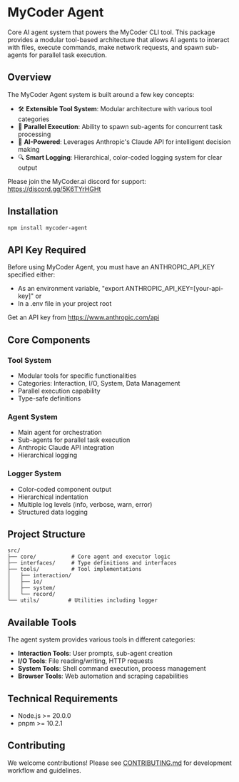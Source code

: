 # MyCoder Agent

Core AI agent system that powers the MyCoder CLI tool. This package provides a modular tool-based architecture that allows AI agents to interact with files, execute commands, make network requests, and spawn sub-agents for parallel task execution.

## Overview

The MyCoder Agent system is built around a few key concepts:

- 🛠️ **Extensible Tool System**: Modular architecture with various tool categories
- 🔄 **Parallel Execution**: Ability to spawn sub-agents for concurrent task processing
- 🤖 **AI-Powered**: Leverages Anthropic's Claude API for intelligent decision making
- 🔍 **Smart Logging**: Hierarchical, color-coded logging system for clear output

Please join the MyCoder.ai discord for support: https://discord.gg/5K6TYrHGHt

## Installation

```bash
npm install mycoder-agent
```

## API Key Required

Before using MyCoder Agent, you must have an ANTHROPIC_API_KEY specified either:

- As an environment variable, "export ANTHROPIC_API_KEY=[your-api-key]" or
- In a .env file in your project root

Get an API key from https://www.anthropic.com/api

## Core Components

### Tool System

- Modular tools for specific functionalities
- Categories: Interaction, I/O, System, Data Management
- Parallel execution capability
- Type-safe definitions

### Agent System

- Main agent for orchestration
- Sub-agents for parallel task execution
- Anthropic Claude API integration
- Hierarchical logging

### Logger System

- Color-coded component output
- Hierarchical indentation
- Multiple log levels (info, verbose, warn, error)
- Structured data logging

## Project Structure

```
src/
├── core/           # Core agent and executor logic
├── interfaces/     # Type definitions and interfaces
├── tools/          # Tool implementations
│   ├── interaction/
│   ├── io/
│   ├── system/
│   └── record/
└── utils/         # Utilities including logger
```

## Available Tools

The agent system provides various tools in different categories:

- **Interaction Tools**: User prompts, sub-agent creation
- **I/O Tools**: File reading/writing, HTTP requests
- **System Tools**: Shell command execution, process management
- **Browser Tools**: Web automation and scraping capabilities

## Technical Requirements

- Node.js >= 20.0.0
- pnpm >= 10.2.1

## Contributing

We welcome contributions! Please see [CONTRIBUTING.md](CONTRIBUTING.md) for development workflow and guidelines.
